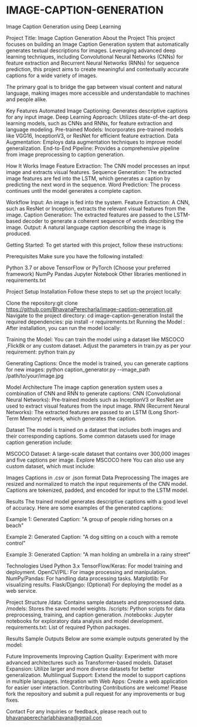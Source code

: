 # IMAGE-CAPTION-GENERATION
Image Caption Generation using Deep Learning

Project Title: Image Caption Generation
About the Project
This project focuses on building an Image Caption Generation system that automatically generates textual descriptions for images. Leveraging advanced deep learning techniques, including Convolutional Neural Networks (CNNs) for feature extraction and Recurrent Neural Networks (RNNs) for sequence prediction, this project aims to create meaningful and contextually accurate captions for a wide variety of images.

The primary goal is to bridge the gap between visual content and natural language, making images more accessible and understandable to machines and people alike.

Key Features
Automated Image Captioning: Generates descriptive captions for any input image.
Deep Learning Approach: Utilizes state-of-the-art deep learning models, such as CNNs and RNNs, for feature extraction and language modeling.
Pre-trained Models: Incorporates pre-trained models like VGG16, InceptionV3, or ResNet for efficient feature extraction.
Data Augmentation: Employs data augmentation techniques to improve model generalization.
End-to-End Pipeline: Provides a comprehensive pipeline from image preprocessing to caption generation.

How It Works
Image Feature Extraction: The CNN model processes an input image and extracts visual features.
Sequence Generation: The extracted image features are fed into the LSTM, which generates a caption by predicting the next word in the sequence.
Word Prediction: The process continues until the model generates a complete caption.

Workflow
Input: An image is fed into the system.
Feature Extraction: A CNN, such as ResNet or Inception, extracts the relevant visual features from the image.
Caption Generation: The extracted features are passed to the LSTM-based decoder to generate a coherent sequence of words describing the image.
Output: A natural language caption describing the image is produced.

Getting Started:
To get started with this project, follow these instructions:

Prerequisites
Make sure you have the following installed:

Python 3.7 or above
TensorFlow or PyTorch (Choose your preferred framework)
NumPy
Pandas
Jupyter Notebook
Other libraries mentioned in requirements.txt


Project Setup
Installation
Follow these steps to set up the project locally:

Clone the repository:git clone https://github.com/BhavanaPerecharla/image-caption-generation.git
Navigate to the project directory: cd image-caption-generation
Install the required dependencies: pip install -r requirements.txt
Running the Model : After installation, you can run the model locally:

Training the Model:
You can train the model using a dataset like MSCOCO ,Flick8k or any custom dataset. Adjust the parameters in train.py as per your requirement:
python train.py

Generating Captions:
Once the model is trained, you can generate captions for new images:
python caption_generator.py --image_path /path/to/your/image.jpg


Model Architecture
The image caption generation system uses a combination of CNN and RNN to generate captions:
CNN (Convolutional Neural Networks): Pre-trained models such as InceptionV3 or ResNet are used to extract visual features from the input image.
RNN (Recurrent Neural Networks): The extracted features are passed to an LSTM (Long Short-Term Memory) network, which generates the caption.



Dataset
The model is trained on a dataset that includes both images and their corresponding captions. Some common datasets used for image caption generation include:

MSCOCO Dataset: A large-scale dataset that contains over 300,000 images and five captions per image. Explore MSCOCO here
You can also use any custom dataset, which must include:

Images
Captions in .csv or .json format
Data Preprocessing
The images are resized and normalized to match the input requirements of the CNN model. Captions are tokenized, padded, and encoded for input to the LSTM model.

Results
The trained model generates descriptive captions with a good level of accuracy. Here are some examples of the generated captions:

Example 1:
Generated Caption: "A group of people riding horses on a beach"

Example 2:
Generated Caption: "A dog sitting on a couch with a remote control"

Example 3:
Generated Caption: "A man holding an umbrella in a rainy street"

Technologies Used
Python 3.x
TensorFlow/Keras: For model training and deployment.
OpenCV/PIL: For image processing and manipulation.
NumPy/Pandas: For handling data processing tasks.
Matplotlib: For visualizing results.
Flask/Django: (Optional) For deploying the model as a web service.


Project Structure
/data: Contains sample datasets and preprocessed data.
/models: Stores the saved model weights.
/scripts: Python scripts for data preprocessing, training, and caption generation.
/notebooks: Jupyter notebooks for exploratory data analysis and model development.
requirements.txt: List of required Python packages.


Results
Sample Outputs
Below are some example outputs generated by the model:




Future Improvements
Improving Caption Quality: Experiment with more advanced architectures such as Transformer-based models.
Dataset Expansion: Utilize larger and more diverse datasets for better generalization.
Multilingual Support: Extend the model to support captions in multiple languages.
Integration with Web Apps: Create a web application for easier user interaction.
Contributing
Contributions are welcome! Please fork the repository and submit a pull request for any improvements or bug fixes.



Contact
For any inquiries or feedback, please reach out to bhavanaperecharlabhavana@gmail.con



